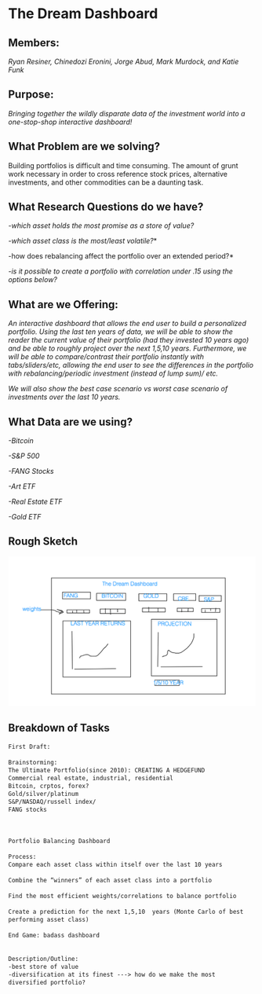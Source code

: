 # The Dream Dashboard

## Members:

*Ryan Resiner, Chinedozi Eronini, Jorge Abud, Mark Murdock, and Katie Funk*

## Purpose: 

*Bringing together the wildly disparate data of the investment world into a one-stop-shop interactive dashboard!*

## What Problem are we solving?

Building portfolios is difficult and time consuming. The amount of grunt work necessary in order to cross reference stock prices, alternative investments, and other commodities can be a daunting task. 

## What Research Questions do we have?

*-which asset holds the most promise as a store of value?*

*-which asset class is the most/least volatile?**

-how does rebalancing affect the portfolio over an extended period?*

*-is it possible to create a portfolio with correlation under .15 using the options below?*

## What are we Offering: 

*An interactive dashboard that allows the end user to build a personalized portfolio. Using the last ten years of data, we will be able to show the reader the current value of their portfolio (had they invested 10 years ago) and be able to roughly project over the next 1,5,10 years. Furthermore, we will be able to compare/contrast their portfolio instantly with tabs/sliders/etc, allowing the end user to see the differences in the portfolio with rebalancing/periodic investment (instead of lump sum)/ etc.*

*We will also show the best case scenario vs worst case scenario of investments over the last 10 years.*

## What Data are we using?

*-Bitcoin*

*-S&P 500*

*-FANG Stocks*

*-Art ETF*

*-Real Estate ETF*

*-Gold ETF*

## Rough Sketch

![test image](extra_stuff/dashboard_rough_draft.png)

## Breakdown of Tasks





```
First Draft:

Brainstorming:
The Ultimate Portfolio(since 2010): CREATING A HEDGEFUND
Commercial real estate, industrial, residential
Bitcoin, crptos, forex?
Gold/silver/platinum
S&P/NASDAQ/russell index/
FANG stocks



Portfolio Balancing Dashboard

Process: 
Compare each asset class within itself over the last 10 years

Combine the “winners” of each asset class into a portfolio

Find the most efficient weights/correlations to balance portfolio

Create a prediction for the next 1,5,10  years (Monte Carlo of best performing asset class)

End Game: badass dashboard


Description/Outline:
-best store of value
-diversification at its finest ---> how do we make the most diversified portfolio?

